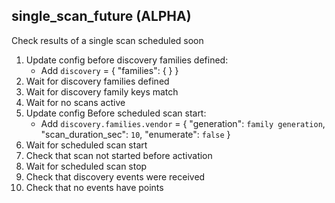 
## single_scan_future (ALPHA)

Check results of a single scan scheduled soon

1. Update config before discovery families defined:
    * Add `discovery` = { "families": {  } }
1. Wait for discovery families defined
1. Wait for discovery family keys match
1. Wait for no scans active
1. Update config Before scheduled scan start:
    * Add `discovery.families.vendor` = { "generation": `family generation`, "scan_duration_sec": `10`, "enumerate": `false` }
1. Wait for scheduled scan start
1. Check that scan not started before activation
1. Wait for scheduled scan stop
1. Check that discovery events were received
1. Check that no events have points
